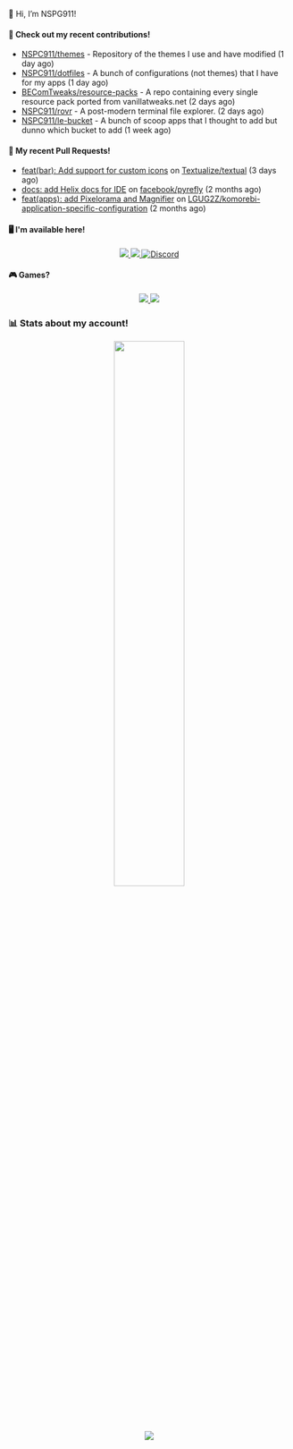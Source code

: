 👋 Hi, I’m NSPG911!

#### 👷 Check out my recent contributions!

- [NSPC911/themes](https://github.com/NSPC911/themes) - Repository of the themes I use and have modified (1 day ago)
- [NSPC911/dotfiles](https://github.com/NSPC911/dotfiles) - A bunch of configurations (not themes) that I have for my apps (1 day ago)
- [BEComTweaks/resource-packs](https://github.com/BEComTweaks/resource-packs) - A repo containing every single resource pack ported from vanillatweaks.net (2 days ago)
- [NSPC911/rovr](https://github.com/NSPC911/rovr) - A post-modern terminal file explorer. (2 days ago)
- [NSPC911/le-bucket](https://github.com/NSPC911/le-bucket) - A bunch of scoop apps that I thought to add but dunno which bucket to add (1 week ago)

#### 🔨 My recent Pull Requests!

- [feat(bar): Add support for custom icons](https://github.com/Textualize/textual/pull/5963) on [Textualize/textual](https://github.com/Textualize/textual) (3 days ago)
- [docs: add Helix docs for IDE](https://github.com/facebook/pyrefly/pull/275) on [facebook/pyrefly](https://github.com/facebook/pyrefly) (2 months ago)
- [feat(apps): add Pixelorama and Magnifier](https://github.com/LGUG2Z/komorebi-application-specific-configuration/pull/198) on [LGUG2Z/komorebi-application-specific-configuration](https://github.com/LGUG2Z/komorebi-application-specific-configuration) (2 months ago)

#### 🖥 I'm available here!

<div align="center">
  <a href="https://youtube.com/@nspg911" alt="YouTube" title="YouTube">
    <img src="https://img.shields.io/badge/YouTube-red?style=for-the-badge&logo=youtube&logoColor=black">
  </a>
  <a href="https://reddit.com/u/NotSoProGamerR" alt="Reddit" title="Reddit">
    <img src="https://img.shields.io/badge/Reddit-red?style=for-the-badge&logo=reddit&logoColor=black">
  </a>
  <a href="https://becomtweaks.github.io/discord" alt="Discord" title="Modbay">
    <img alt="Discord" src="https://img.shields.io/badge/Discord-3400ff?style=for-the-badge&logo=discord&logoColor=black">
  </a>
</div>

#### 🎮 Games?

<div align="center">
  <a href="https://www.hoyolab.com/accountCenter/postList?id=359897412" alt="Hoyolab" title="Hoyolab">
     <img src="https://img.shields.io/badge/Hoyolab-purple?style=for-the-badge">
  </a>
  <a href="https://link.brawlstars.com/invite/friend/en/?tag=CLQ8URPQ&token=xfxgxmse" alt="Brawl Stars" title="Brawl Starrs">
     <img src="https://img.shields.io/badge/Brawl_Stars-yellow?style=for-the-badge">
  </a>
</div>

### 📊 Stats about my account!
<p align="center">
  <img height="50%" width="auto" src="https://github-readme-stats.vercel.app/api?username=NSPC911&show_icons=true&count_private=true&theme=neon&hide_border=true&hide=contribs&bg_color=00000000">
  <br>
  <img src="https://github-readme-streak-stats.herokuapp.com?user=NSPC911&theme=neon&hide_border=true&background=00000000">
</p>
